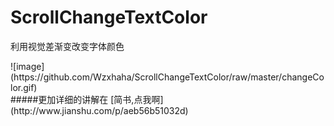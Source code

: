 # ScrollChangeTextColor
利用视觉差渐变改变字体颜色 
<div>
</div>
 ![image](https://github.com/Wzxhaha/ScrollChangeTextColor/raw/master/changeColor.gif)
 <div>
</div>
#####更加详细的讲解在
[简书,点我啊](http://www.jianshu.com/p/aeb56b51032d)
